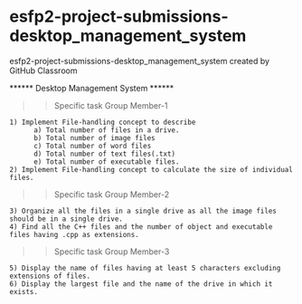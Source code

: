 # esfp2-project-submissions-desktop_management_system
esfp2-project-submissions-desktop_management_system created by GitHub Classroom

****** Desktop Management System ******

>> Specific task Group Member-1
>> 
    1) Implement File-handling concept to describe
          a) Total number of files in a drive.
          b) Total number of image files
          c) Total number of word files
          d) Total number of text files(.txt)
          e) Total number of executable files.
    2) Implement File-handling concept to calculate the size of individual files.

>> Specific task Group Member-2
>> 
    3) Organize all the files in a single drive as all the image files should be in a single drive.
    4) Find all the C++ files and the number of object and executable files having .cpp as extensions.
>> Specific task Group Member-3
>> 
    5) Display the name of files having at least 5 characters excluding extensions of files.
    6) Display the largest file and the name of the drive in which it exists.
